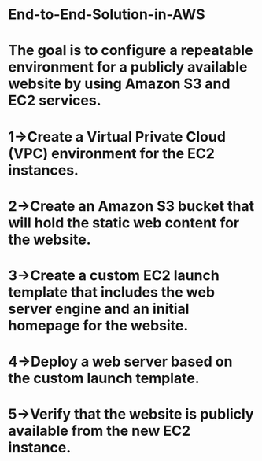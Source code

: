 # End-to-End-Solution-in-AWS
# The goal is to configure a repeatable environment for a publicly available website by using Amazon S3 and EC2 services.
# 1->Create a Virtual Private Cloud (VPC) environment for the EC2 instances.
# 2->Create an Amazon S3 bucket that will hold the static web content for the website.
# 3->Create a custom EC2 launch template that includes the web server engine and an initial homepage for the website.
# 4->Deploy a web server based on the custom launch template.
# 5->Verify that the website is publicly available from the new EC2 instance.
